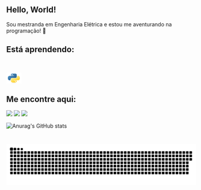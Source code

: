 ## Hello, World!
Sou mestranda em Engenharia Elétrica e estou me aventurando na programação! 🐍
## Está aprendendo:


<div style="display: inline_block"><br>
 
  <img align="center" alt="Rafa-Python" height="30" width="40" src="https://raw.githubusercontent.com/devicons/devicon/master/icons/python/python-original.svg"><br>
  

 ## Me encontre aqui:
<div> 
  <a href="https://instagram.com/ingrydk" target="_blank"><img src="https://img.shields.io/badge/-Instagram-%23E4405F?style=for-the-badge&logo=instagram&logoColor=white" target="_blank"></a>
  <a href = "mailto:ingrydkcmelo@gmail.com" target="_blank"><img src="https://img.shields.io/badge/-Gmail-%23333?style=for-the-badge&logo=gmail&logoColor=white" target="_blank"></a>
  <a href="https://www.linkedin.com/in/ingrydk/" target="_blank"><img src="https://img.shields.io/badge/-LinkedIn-%230077B5?style=for-the-badge&logo=linkedin&logoColor=white" target="_blank"></a> 
 
 ![Anurag's GitHub stats](https://github-readme-stats.vercel.app/api?username=ingrydk&show_icons=true&theme=dark)
<!DOCTYPE html>
<html lang="en">
<head>
    <meta charset="UTF-8">
    <meta name="viewport" content="width=device-width, initial-scale=1.0">
    
</head>
<body>
    <h1></h1>
    <a href="#">
        <img  src="https://github.com/ingrydk/ingrydk/blob/main/github-contribution-grid-snake.svg" alt="Cobra em Movimento">
    </a>
 
</body>
</html>
</div>
 
